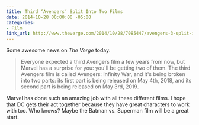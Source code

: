 ```yaml
---
title: Third ‘Avengers’ Split Into Two Films
date: 2014-10-28 00:00:00 -05:00
categories:
- Film
link_url: http://www.theverge.com/2014/10/28/7085447/avengers-3-split-into-two-films-infinity-war
---
```


Some awesome news on *The Verge* today:

> Everyone expected a third Avengers film a few years from now, but Marvel has a surprise for you: you'll be getting two of them. The third Avengers film is called Avengers: Infinity War, and it's being broken into two parts: its first part is being released on May 4th, 2018, and its second part is being released on May 3rd, 2019.

Marvel has done such an amazing job with all these different films. I hope that DC gets their act together because they have great characters to work with too. Who knows? Maybe the Batman vs. Superman film will be a great start.
